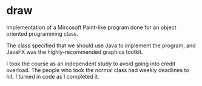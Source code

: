 # draw
Implementation of a Mircosoft Paint-like program done for an object oriented
programming class.

The class specified that we should use Java to implement the program, and JavaFX
was the highly-recommended graphics toolkit. 

I took the course as an independent study to avoid going into credit overload.
The people who took the normal class had weekly deadlines to hit. I turned in
code as I completed it.
